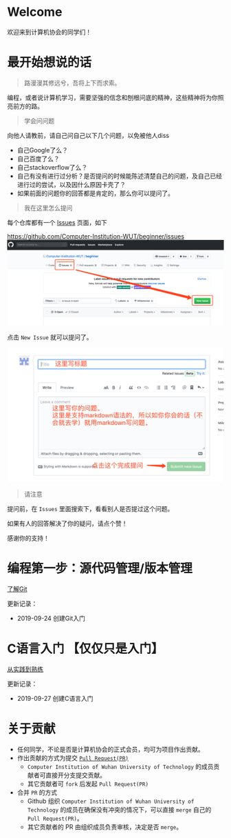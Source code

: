 # Welcome

欢迎来到计算机协会的同学们！

# 最开始想说的话

> 路漫漫其修远兮，吾将上下而求索。

编程，或者说计算机学习，需要坚强的信念和刨根问底的精神，这些精神将为你照亮前方的路。

> 学会问问题

向他人请教前，请自己问自己以下几个问题，以免被他人diss
- 自己Google了么？
- 自己百度了么？
- 自己stackoverflow了么？
- 自己有没有进行过分析？是否提问的时候能陈述清楚自己的问题，及自己已经进行过的尝试，以及因什么原因卡壳了？
- 如果前面的问题你的回答都是肯定的，那么你可以提问了。

> 我在这里怎么提问

每个仓库都有一个 [Issues](https://github.com/Computer-Institution-WUT/beginner/issues) 页面，如下

https://github.com/Computer-Institution-WUT/beginner/issues
![](images/2019-09-27-15-28-00.png)


点击 `New Issue` 就可以提问了。

![](images/2019-09-27-15-30-34.png)

> 请注意

提问前，在 `Issues` 里面搜索下，看看别人是否提过这个问题。

如果有人的回答解决了你的疑问，请点个赞！

感谢你的支持！

# 编程第一步：源代码管理/版本管理

[了解Git](./classes/1.1_git.md)

更新记录：
- 2019-09-24 创建Git入门


# C语言入门 【仅仅只是入门】

[从实践到熟练](./begin_with_c)

更新记录：
- 2019-09-27 创建C语言入门

# 关于贡献

- 任何同学，不论是否是计算机协会的正式会员，均可为项目作出贡献。
- 作出贡献的方式为提交 [`Pull Request(PR)`](https://help.github.com/cn/articles/about-pull-requests)
  - `Computer Institution of Wuhan University of Technology` 的成员贡献者可直接开分支提交贡献。
  - 其它贡献者可 `fork` 后发起 `Pull Request(PR)`
- 合并 `PR` 的方式
  - Github 组织 `Computer Institution of Wuhan University of Technology` 的成员在确保没有冲突的情况下，可以直接 `merge` 自己的 `Pull Request(PR)`。
  - 其它贡献者的 PR 由组织成员负责审核，决定是否 `merge`。
